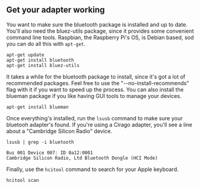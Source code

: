 <!--
title: Pairing an Apple keyboard with a Raspberry Pi
created: 5 March 2013 - 7:21 am
updated: 5 April 2013 - 8:04 am
publish: 2 April 2013
slug: apple-pi
tags: coding, hardware
-->

## Get your adapter working ##

You want to make sure the bluetooth package is installed and up to date. You'll
also need the bluez-utils package, since it provides some convenient command
line tools. Raspbian, the Raspberry Pi's OS, is Debian based, sod you can do all
this with `apt-get`.

    apt-get update
    apt-get install bluetooth
    apt-get install bluez-utils

It takes a while for the bluetooth package to install, since it's got a lot of
recommended packages. Feel free to use the "--no-install-recommends" flag with
it if you want to speed up the process. You can also install the blueman package
if you like having GUI tools to manage your devices.

    apt-get install blueman

Once everything's installed, run the `lsusb` command to make sure your bluetooh
adapter's found. If you're using a Cirago adapter, you'll see a line about a
"Cambridge Silicon Radio" device.

    lsusb | grep -i bluetooth

    Bus 001 Device 007: ID 0a12:0001
    Cambridge Silicon Radio, Ltd Bluetooth Dongle (HCI Mode)

Finally, use the `hcitool` command to search for your Apple keyboard.

    hcitool scan
